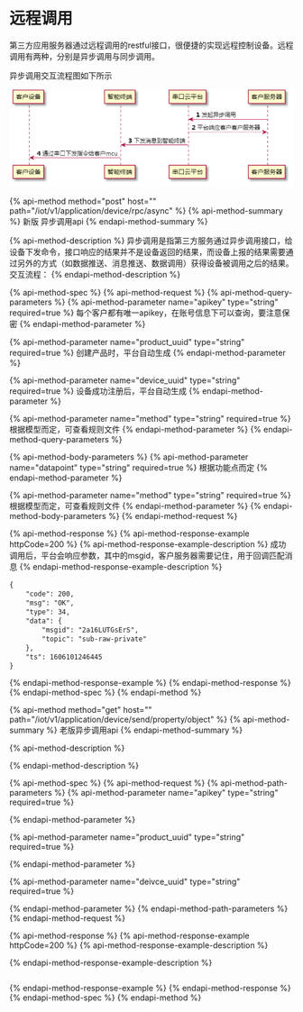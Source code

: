 # 远程调用

第三方应用服务器通过远程调用的restful接口，很便捷的实现远程控制设备。远程调用有两种，分别是异步调用与同步调用。

异步调用交互流程图如下所示

![](../../.gitbook/assets/image%20%28123%29.png)



{% api-method method="post" host="" path="/iot/v1/application/device/rpc/async" %}
{% api-method-summary %}
新版 异步调用api 
{% endapi-method-summary %}

{% api-method-description %}
异步调用是指第三方服务通过异步调用接口，给设备下发命令，接口响应的结果并不是设备返回的结果，而设备上报的结果需要通过另外的方式（如数据推送、消息推送、数据调用）获得设备被调用之后的结果。  
交互流程：
{% endapi-method-description %}

{% api-method-spec %}
{% api-method-request %}
{% api-method-query-parameters %}
{% api-method-parameter name="apikey" type="string" required=true %}
每个客户都有唯一apikey，在账号信息下可以查询，要注意保密 
{% endapi-method-parameter %}

{% api-method-parameter name="product\_uuid" type="string" required=true %}
创建产品时，平台自动生成
{% endapi-method-parameter %}

{% api-method-parameter name="device\_uuid" type="string" required=true %}
设备成功注册后，平台自动生成
{% endapi-method-parameter %}

{% api-method-parameter name="method" type="string" required=true %}
根据模型而定，可查看规则文件
{% endapi-method-parameter %}
{% endapi-method-query-parameters %}

{% api-method-body-parameters %}
{% api-method-parameter name="datapoint" type="string" required=true %}
 根据功能点而定
{% endapi-method-parameter %}

{% api-method-parameter name="method" type="string" required=true %}
 根据模型而定，可查看规则文件
{% endapi-method-parameter %}
{% endapi-method-body-parameters %}
{% endapi-method-request %}

{% api-method-response %}
{% api-method-response-example httpCode=200 %}
{% api-method-response-example-description %}
成功调用后，平台会响应参数，其中的msgid，客户服务器需要记住，用于回调匹配消息
{% endapi-method-response-example-description %}

```
{
    "code": 200,
    "msg": "OK",
    "type": 34,
    "data": {
        "msgid": "2a16LUTGsErS",
        "topic": "sub-raw-private"
    },
    "ts": 1606101246445
}
```
{% endapi-method-response-example %}
{% endapi-method-response %}
{% endapi-method-spec %}
{% endapi-method %}

{% api-method method="get" host="" path="/iot/v1/application/device/send/property/object" %}
{% api-method-summary %}
 老版异步调用api
{% endapi-method-summary %}

{% api-method-description %}

{% endapi-method-description %}

{% api-method-spec %}
{% api-method-request %}
{% api-method-path-parameters %}
{% api-method-parameter name="apikey" type="string" required=true %}

{% endapi-method-parameter %}

{% api-method-parameter name="product\_uuid" type="string" required=true %}

{% endapi-method-parameter %}

{% api-method-parameter name="deivce\_uuid" type="string" required=true %}

{% endapi-method-parameter %}
{% endapi-method-path-parameters %}
{% endapi-method-request %}

{% api-method-response %}
{% api-method-response-example httpCode=200 %}
{% api-method-response-example-description %}

{% endapi-method-response-example-description %}

```

```
{% endapi-method-response-example %}
{% endapi-method-response %}
{% endapi-method-spec %}
{% endapi-method %}

###  <a id="ern7M"></a>


